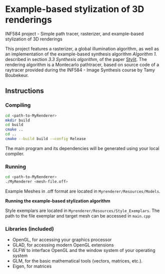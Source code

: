 # Example-based stylization of 3D renderings
INF584 project - Simple path tracer, rasterizer, and example-based stylization of 3D renderings

This project features a rasterizer, a global illumination algorithm, as well as an implementation of the example-based synthesis algorithm  _Algorithm 1._ described in section _3.3 Synthesis algorithm_, of the paper [Stylit](https://dcgi.fel.cvut.cz/home/sykorad/stylit.html).
The rendering algorithm is a Montecarlo pathtracer, based on source code of a raytracer provided during the INF584 - Image Synthesis course by Tamy Boubekeur. 

## Instructions

### Compiling

```bash
cd <path-to-MyRenderer>
mkdir build
cd build
cmake ..
cd ..
cmake --build build -–config Release 
```

The main program and its dependencies will be generated using your local compiler.

### Running
```bash
cd <path-to-MyRenderer>
./MyRenderer <mesh-file.off>
```
Example Meshes in .off format are located in `Myrenderer/Resources/Models`.

**Running the example-based stylization algorithm**

Style exemplars are located in `Myrenderer/Resources/Style_Exemplars`.
The path to the file exemplar and target mesh can be accessed in `main.cpp`


### Libraries (included)
- OpenGL, for accessing your graphics processor
- GLAD, for accessing modern OpenGL extensions
- GLFW to interface OpenGL and the window system of your operating system
- GLM, for the basic mathematical tools (vectors, matrices, etc.).
- Eigen, for matrices

